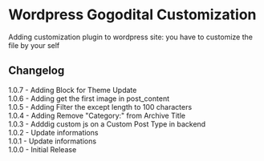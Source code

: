 Wordpress Gogodital Customization
==============================

Adding customization plugin to wordpress site: you have to customize the file by your self

## Changelog

1.0.7 - Adding Block for Theme Update  
1.0.6 - Adding get the first image in post_content  
1.0.5 - Adding Filter the except length to 100 characters  
1.0.4 - Adding Remove "Category:" from Archive Title  
1.0.3 - Adddig custom js on a Custom Post Type in backend  
1.0.2 - Update informations   
1.0.1 - Update informations    
1.0.0 - Initial Release
